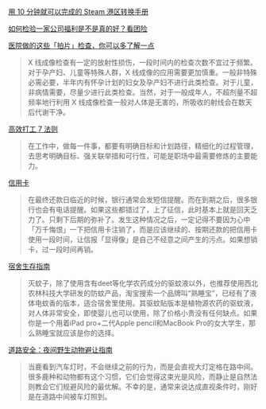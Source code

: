 [用 10 分钟就可以完成的 Steam 港区转换手册 ](https://sspai.com/post/64969)

[如何检验一家公司福利是不是真的好？看团险 ](https://sspai.com/post/66994)

[医院做的这些「拍片」检查，你可以多了解一点](https://sspai.com/post/67474)
>X 线成像检查有一定的放射性损伤，一段时间内的检查次数不宜过于频繁。对于孕产妇、儿童等特殊人群，X 线成像的应用需要更加慎重。一般非特殊必需必要，半年内有怀孕计划的妇女及孕产妇不进行此类检查。对于儿童，非病情需要，尽量少进行此类检查。当然，对于一般成年人，不超剂量不超频率地行利用 X 线成像检查一般对人体是无害的，所吸收的射线会在数天后代谢干净。

[高效打工 7 法则](https://sspai.com/post/67462)
>在工作中，做每一件事，都要有明确目标和计划路径，精细化的过程管理，去思考明确目标、强关联举措和可行性，可能是职场中最需要修炼的主要能力。

[信用卡](https://sspai.com/post/67508)
>在最终还款日临近的时候，银行通常会发短信提醒。而在到期之后，很多银行也会有电话提醒。如果这些都错过了，上了征信，此时基本上就是回天乏力了。只剩下后期的弥补了。发生这种情况之后，一定记得不要因为心中「万千悔恨」一下把信用卡注销了，而是应该继续的、按期还款的把信用卡使用一段时间，让信报「显得像」是自己不经意之间产生的污点。如果想销卡，过一段时间再销。

[宿舍生存指南](https://sspai.com/post/68067)
>灭蚊子，除了使用含有deet等化学农药成分的驱蚊液以外，也推荐使用西北农林科技大学研发的防蚊产品，淘宝搜索一个品牌叫“熟睡宝”，已经有了液体电蚊香的版本，适合宿舍里使用。其驱蚊贴版本是植物源农药的驱蚊液，对人体非常安全，即使婴儿也可以使用，除了价格小贵没有任何缺点。如果你是一个用着iPad pro+二代Apple pencil和MacBook Pro的女大学生，那么熟睡宝就应该是你的选择。

[道路安全：夜间野生动物避让指南](https://sspai.com/post/68203)
>当鹿看到汽车灯时，不会继续之前的行为，而是会直视大灯定格在路中间。很多鹿种和动物都有这个习惯，它们会觉得这束光是风险，而静止是自然法则教会它们规避风险的最优解。不幸的是，通常来说达成直视条件时，刚好是在道路中间被车灯照到。
